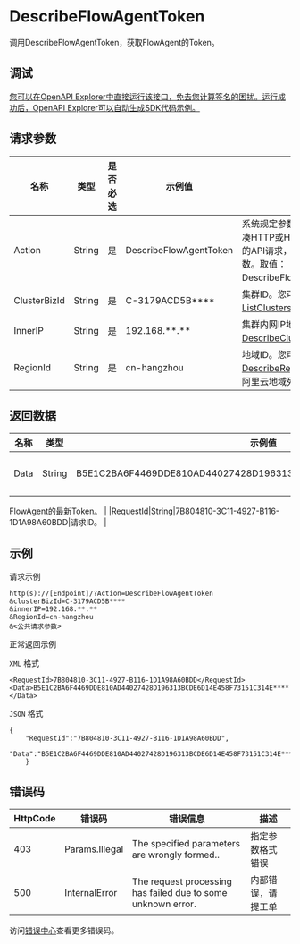 # DescribeFlowAgentToken

调用DescribeFlowAgentToken，获取FlowAgent的Token。

## 调试

[您可以在OpenAPI Explorer中直接运行该接口，免去您计算签名的困扰。运行成功后，OpenAPI Explorer可以自动生成SDK代码示例。](https://api.aliyun.com/#product=Emr&api=DescribeFlowAgentToken&type=RPC&version=2016-04-08)

## 请求参数

|名称|类型|是否必选|示例值|描述|
|--|--|----|---|--|
|Action|String|是|DescribeFlowAgentToken|系统规定参数。对于您自行拼凑HTTP或HTTPS URL发起的API请求，该参数为必选参数。取值：DescribeFlowAgentToken。 |
|ClusterBizId|String|是|C-3179ACD5B\*\*\*\*|集群ID。您可以调用[ListClusters](~~28147~~)查看集群的ID。 |
|InnerIP|String|是|192.168.\*\*.\*\*|集群内网IP地址。您可以调用[DescribeClusterV2](~~28144~~)查看。 |
|RegionId|String|是|cn-hangzhou|地域ID。您可以调用[DescribeRegions](~~25609~~)查看最新的阿里云地域列表。 |

## 返回数据

|名称|类型|示例值|描述|
|--|--|---|--|
|Data|String|B5E1C2BA6F4469DDE810AD44027428D196313BCDE6D14E458F73151C314E\*\*\*\*|返回结果。

 FlowAgent的最新Token。 |
|RequestId|String|7B804810-3C11-4927-B116-1D1A98A60BDD|请求ID。 |

## 示例

请求示例

```
http(s)://[Endpoint]/?Action=DescribeFlowAgentToken
&clusterBizId=C-3179ACD5B****
&innerIP=192.168.**.**
&RegionId=cn-hangzhou
&<公共请求参数>
```

正常返回示例

`XML` 格式

```
<RequestId>7B804810-3C11-4927-B116-1D1A98A60BDD</RequestId>
<Data>B5E1C2BA6F4469DDE810AD44027428D196313BCDE6D14E458F73151C314E****</Data>
```

`JSON` 格式

```
{
    "RequestId":"7B804810-3C11-4927-B116-1D1A98A60BDD",
    "Data":"B5E1C2BA6F4469DDE810AD44027428D196313BCDE6D14E458F73151C314E****"
    }
```

## 错误码

|HttpCode|错误码|错误信息|描述|
|--------|---|----|--|
|403|Params.Illegal|The specified parameters are wrongly formed..|指定参数格式错误|
|500|InternalError|The request processing has failed due to some unknown error.|内部错误，请提工单|

访问[错误中心](https://error-center.alibabacloud.com/status/product/Emr)查看更多错误码。

